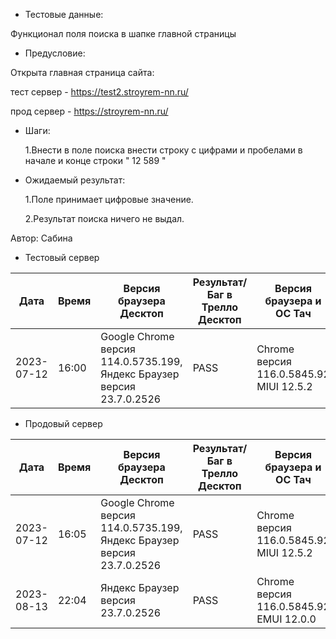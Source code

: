* Тестовые данные:

 Функционал поля поиска в шапке главной страницы

* Предусловие:

 Открыта главная страница сайта:
 
 тест сервер - https://test2.stroyrem-nn.ru/ 
 
 прод сервер - https://stroyrem-nn.ru/

* Шаги:

  1.Внести в поле поиска внести строку с цифрами и пробелами в начале и конце строки " 12 589 "

* Ожидаемый результат:

  1.Поле принимает цифровые значение.
  
  2.Результат поиска ничего не выдал.


Автор: Сабина

* Тестовый сервер 

| Дата | Время | Версия браузера Десктоп | Результат/Баг в Трелло Десктоп|  Версия браузера и ОС Тач |Результат/Баг в Трелло Тач| Дата релиза| QA  |
| --- | --- | --- | --- |  --- | --- | --- | --- |   
| 2023-07-12 | 16:00 | Google Chrome версия 114.0.5735.199, Яндекс Браузер версия 23.7.0.2526 | PASS | Chrome версия 116.0.5845.92 MIUI 12.5.2 | PASS  | 2023-06-16 | Сабина |  

* Продовый сервер

| Дата | Время | Версия браузера Десктоп | Результат/Баг в Трелло Десктоп|  Версия браузера и ОС Тач |Результат/Баг в Трелло Тач| Дата релиза| QA  |
| --- | --- | --- | --- |  --- | --- | --- | --- |   
| 2023-07-12 | 16:05 | Google Chrome версия 114.0.5735.199, Яндекс Браузер версия 23.7.0.2526 | PASS | Chrome версия 116.0.5845.92 MIUI 12.5.2 | PASS  | 2023-06-16 | Сабина |  
| 2023-08-13 | 22:04 | Яндекс Браузер версия 23.7.0.2526 | PASS | Chrome версия 116.0.5845.92 EMUI 12.0.0 | PASS  | 2023-08-13 | Евгения |
